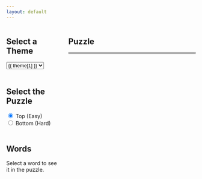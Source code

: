 ```yaml
---
layout: default
---
```


<script>
  document.addEventListener("DOMContentLoaded", function() {
    var themesRadioButtons = document.querySelectorAll('input[type="radio"][name="themes"]');
    var checkboxesContainer = document.getElementById('checkboxForm'); // Get the checkboxes container
    var wordCellsMap = {}; // Object to store cell indices for each word
    var puzzleSize = 16;
    var themeSelect = document.getElementById('themeSelect');
    var easyRadio = document.getElementById('easyRadio');
    var hardRadio = document.getElementById('hardRadio');

    // Event listener for theme select dropdown
    themeSelect.addEventListener("change", function() {
      var selectedTheme = themeSelect.value;
      var words;
      var puzzles;

      if (easyRadio.checked) {
        words = {{ site.data.puzzle_data.Easy_Placed_Words | jsonify }};
        puzzles = {{ site.data.puzzle_data.Easy_Boards | jsonify }};
      } else if (hardRadio.checked) {
        words = {{ site.data.puzzle_data.Hard_Placed_Words | jsonify }};
        puzzles = {{ site.data.puzzle_data.Hard_Boards | jsonify }};
      }

      var wordList = words[selectedTheme];
      updateCheckboxes(wordList);
      populatePuzzle(puzzles[selectedTheme]);
    });

    // Event listener for difficulty radio buttons
    easyRadio.addEventListener("change", function() {
      themeSelect.dispatchEvent(new Event('change')); // Trigger change event for theme select dropdown
    });

    hardRadio.addEventListener("change", function() {
      themeSelect.dispatchEvent(new Event('change')); // Trigger change event for theme select dropdown
    });

    // Trigger change event for theme select dropdown to load default data
    themeSelect.dispatchEvent(new Event('change'));

    function populatePuzzle(puzzle) {
      var puzzleTable = document.getElementById('puzzleTable');
      puzzleTable.innerHTML = ''; // Clear previous puzzle

      // Iterate through rows and cells to populate puzzle table
      puzzle.forEach(function(row) {
        var tr = document.createElement('tr');
        row.forEach(function(cell) {
          var td = document.createElement('td');
          td.setAttribute('data-letter', cell);
          td.textContent = cell;
          tr.appendChild(td);
        });
        puzzleTable.appendChild(tr);
      });
    }

    function updateCheckboxes(wordList) {
      checkboxesContainer.innerHTML = ''; // Clear previous checkboxes

      // Loop through the wordList and generate checkboxes and labels
      wordList.forEach(function(item, index) {
        var checkbox = document.createElement('input');
        checkbox.type = 'checkbox';
        checkbox.id = 'checkbox' + index;
        checkbox.name = 'checkbox' + index;
        checkbox.setAttribute('data-word', item); // Set data-word attribute
        checkboxesContainer.appendChild(checkbox);

        var label = document.createElement('label');
        label.setAttribute('for', 'checkbox' + index);
        label.textContent = item.toUpperCase();
        checkboxesContainer.appendChild(label);

        var lineBreak = document.createElement('br');
        checkboxesContainer.appendChild(lineBreak);
      });
    }

    // Attach event listeners for checkboxes after they are generated
    checkboxesContainer.addEventListener("change", function(event) {
      if (event.target.type === 'checkbox') {
        var isChecked = event.target.checked;
        var word = event.target.getAttribute("data-word");
        var puzzleTable = document.getElementById('puzzleTable');
        var puzzleCells = puzzleTable.getElementsByTagName("td");

        if (isChecked) {
          markWordInPuzzle(puzzleCells, word);
        } else {
          resetWordInPuzzle(word);
        }
      }
    });

    // Function definitions for marking and resetting words in puzzle...

    // Define your JavaScript function to mark a word in the puzzle
    function markWordInPuzzle(cells, word) {
      console.log("Marking word in puzzle:", word);
      // Convert the word to uppercase and remove non-alphabetic characters
      var cleanWord = word.toUpperCase().replace(/[^A-Z]/g, '');

      var wordFound = false;
      for (var i = 0; i < cells.length; i++) {
        var cell = cells[i];
        if (cell.textContent.toUpperCase() === cleanWord.charAt(0)) {
          var directions = [
            { row: -1, col: 0 }, { row: 1, col: 0 }, // Vertical
            { row: 0, col: -1 }, { row: 0, col: 1 }, // Horizontal
            { row: -1, col: -1 }, { row: -1, col: 1 }, // Diagonal (top left to bottom right)
            { row: 1, col: -1 }, { row: 1, col: 1 } // Diagonal (bottom left to top right)
          ];

          for (var j = 0; j < directions.length; j++) {
            var direction = directions[j];
            var found = checkDirection(cells, cleanWord, cell.parentNode.rowIndex, cell.cellIndex, direction.row, direction.col);
            if (found) {
              wordFound = true;
              break;
            }
          }

          if (wordFound) break;
        }
      }
    }

    function checkDirection(cells, word, row, col, rowDir, colDir) {
      for (var k = 0; k < word.length; k++) {
        var newRow = row + k * rowDir;
        var newCol = col + k * colDir;
        if (newRow < 0 || newRow >= puzzleSize || newCol < 0 || newCol >= puzzleSize) {
          return false;
        }
        var cell = cells[newRow * puzzleSize + newCol];
        if (cell.textContent !== word.charAt(k)) {
          return false;
        }
      }

      var cellIndices = [];
      for (var k = 0; k < word.length; k++) {
        var newRow = row + k * rowDir;
        var newCol = col + k * colDir;
        var cellIndex = newRow * puzzleSize + newCol;
        var cell = cells[cellIndex];
        cell.style.color = "red";
        cell.style.fontWeight = "bold";
        cellIndices.push(cellIndex);
      }
      wordCellsMap[word] = cellIndices;
      console.log(wordCellsMap);
      return true;
    }

    function resetWordInPuzzle(word) {
      // Convert the word to uppercase and remove non-alphabetic characters
      var word = word.toUpperCase().replace(/[^A-Z]/g, '');
      console.log("Resetting word in puzzle:", word);
      var cellIndices = wordCellsMap[word];
      if (!cellIndices) return; // Word not found in map

      for (var i = 0; i < cellIndices.length; i++) {
        var cellIndex = cellIndices[i];
        var cell = document.querySelector('table').getElementsByTagName('td')[cellIndex];
        cell.style.color = ""; // Reset color to default
        cell.style.fontWeight = ""; // Reset font weight to default
      }
      delete wordCellsMap[word]; // Remove word entry from map
      console.log(wordCellsMap);
    }
  });
</script>

<div style="display: flex; justify-content: center; align-items: flex-start;">
  <div style="width: 30%; margin-right: 20px;">
    <h2>Select a Theme</h2>
    <select id="themeSelect">
      {% assign themes = site.data.puzzle_data.Theme %}
      {% for theme in themes %}
        <option value="{{ theme[0] }}">{{ theme[1] }}</option>
      {% endfor %}
    </select>
    <br/>
    <br/>
    <h2>Select the Puzzle</h2>
    <input type="radio" id="easyRadio" name="difficulty" value="Easy" checked>
    <label for="easyRadio">Top (Easy)</label>
    <br/>
    <input type="radio" id="hardRadio" name="difficulty" value="Hard">
    <label for="hardRadio">Bottom (Hard)</label>
    <br/>
    <br/>
    <h2>Words</h2>
    Select a word to see it in the puzzle.
    <form id="checkboxForm" action="">
    </form>
  </div>

  <div style="width: 70%;">
    <h2>Puzzle</h2>
    <table border="1" id="puzzleTable">
      <!-- Puzzle will be dynamically populated here -->
    </table>
  </div>

</div>
